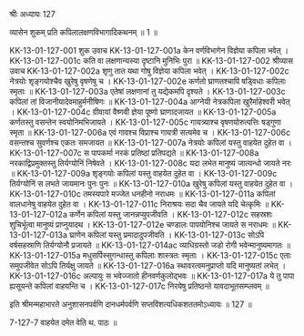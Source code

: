 श्रीः
अध्यायः 127

व्यासेन शुकम् प्रति कपिलालक्षणविभागादिकथनम् ॥ 1 ॥

KK-13-01-127-001	शुक उवाच 
KK-13-01-127-001a	केन वर्णविभागेन विज्ञेया कपिला भवेत् ।
KK-13-01-127-001c	कति वा लक्षणान्यस्या दृष्टानि मुनिभिः पुरा ॥
KK-13-01-127-002	श्रीव्यास उवाच 
KK-13-01-127-002a	शृणु तात यथा गोषु विज्ञेया कपिला भवेत् ।
KK-13-01-127-002c	नेत्रयोः शृङ्गयोश्चैव खुरेषु वृषणेषु च ।
KK-13-01-127-002e	कर्णतो घ्राणतश्चापि षड्विधाः कपिलाः स्मृताः ॥
KK-13-01-127-003a	एतेषां लक्षणानां तु यद्येकमपि दृश्यते ।
KK-13-01-127-003c	कपिलां तां विजानीयादेवमाहुर्मनीषिणः ॥
KK-13-01-127-004a	आग्नेयी नेत्रकपिला खुरैर्माहेश्वरी भवेत् ।
KK-13-01-127-004c	ग्रीवायां वैष्णवी ज्ञेया पूष्णो घ्राणादजायत ॥
KK-13-01-127-005a	कर्णतस्तु वसन्तेन स्वयोनिमभिजायते ।
KK-13-01-127-005c	गायत्र्याश्च वृषणयोरुत्पत्तिः षड्गुणा स्मृता ॥
KK-13-01-127-006a	एवं गावश्च विप्राश्च गायत्री सत्यमेव च ।
KK-13-01-127-006c	वसन्तश्च सुवर्णश्च एकतः समजायत ॥
KK-13-01-127-007a	नेत्रयोः कपिलां यस्तु वाहयेत दुहेत वा ।
KK-13-01-127-007c	स पापकर्मा नरकं प्रतिष्ठां प्रतिपद्यते ॥
KK-13-01-127-008a	नरकाद्विप्रमुक्तस्तु तिर्यग्योनिं निषेवते ।
KK-13-01-127-008c	यदा लभेत मानुष्यं जात्यन्धो जायते नरः ॥
KK-13-01-127-009a	शृङ्गयोः कपिलां यस्तु वाहयेत दुहेत वा ।
KK-13-01-127-009c	तिर्यग्योनिं स लभते जायमानः पुनः पुनः ॥
KK-13-01-127-010a	खुरेषु कपिलां यस्तु वाहयेत दुहेत वा ।
KK-13-01-127-010c	तमस्यपारे मज्जेत धनहीनो नराधमः ॥
KK-13-01-127-011a	कपिलां वालधानेषु वाहयेत दुहेत वा ।
KK-13-01-127-011c	निराश्रयः सदा चैव जायते यदि चेत्कृमिः ॥
KK-13-01-127-012a	कर्णेन कपिलां यस्तु जानन्नप्युपजीवति ।
KK-13-01-127-012c	सहस्रशः शुचिर्भूत्वा मानुष्यं प्राप्नुयादथ ।
KK-13-01-127-012e	चण्डालः पापयोनिश्च जायते स नराधमः ॥
KK-13-01-127-013a	घ्राणेन कपिलां यस्तु प्रमादादुपजीवति ।
KK-13-01-127-013c	सोऽपि वर्षसहस्राणि तिर्यग्योनौ प्रजायते ॥
KK-13-01-127-014ac	व्याधिग्रस्तो जडो रोगी भवेन्मानुष्यमागतः ॥
KK-13-01-127-015a	मधुसर्पिस्सुगन्धास्तु कपिलाः शास्त्रतः स्मृताः ।
KK-13-01-127-015c	एताः समुपजीवेत सोऽपि तिर्यक्षु जायते ॥
KK-13-01-127-016a	स्थावरत्वमनुप्राप्तो यदि मानुष्यतां लभेत् ।
KK-13-01-127-016c	अल्पायुः स भवेज्जातो हीनवर्णकुलोद्भवः ॥
KK-13-01-127-017a	ये तु पापा ह्यसूयन्ते कपिलां वाहयन्ति च ।
KK-13-01-127-017c	निरयेषु प्रतिष्ठन्ते यावदाभूतसम्प्लवम् ॥ 

इति श्रीमन्महाभारते अनुशासनपर्वणि दानधर्मपर्वणि सप्तविंशत्यधिकशततमोऽध्यायः ॥ 127 ॥

7-127-7 वाहयेत दमेत वेति थ. पाठः ॥
